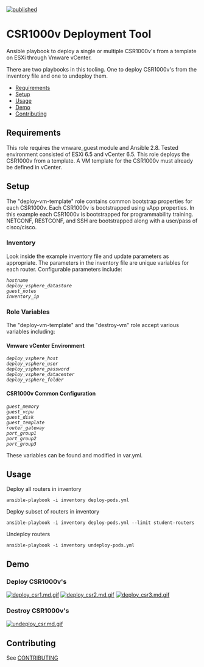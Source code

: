 [![published](https://static.production.devnetcloud.com/codeexchange/assets/images/devnet-published.svg)](https://developer.cisco.com/codeexchange/github/repo/aawarner/CSR1000v_Vmware_Deployment)

# CSR1000v Deployment Tool

Ansible playbook to deploy a single or multiple CSR1000v's
from a template on ESXi through Vmware vCenter.

There are two playbooks in this tooling. One to deploy
CSR1000v's from the inventory file and one to undeploy them.


* [Requirements](#requirements)
* [Setup](#setup)
* [Usage](#usage)
* [Demo](#demo)
* [Contributing](#contributing)

## Requirements

This role requires the vmware_guest module and Ansible 2.8. Tested environment consisted of ESXi 6.5
and vCenter 6.5. This role deploys the CSR1000v from a template. A VM template for the CSR1000v must 
already be defined in vCenter.

## Setup

The "deploy-vm-template" role contains common bootstrap properties for each CSR1000v.
Each CSR1000v is bootstrapped using vApp properties. In this example each CSR1000v
is bootstrapped for programmability training. NETCONF, RESTCONF, and SSH are bootstrapped
along with a user/pass of cisco/cisco.

### Inventory

Look inside the example inventory file and update parameters as appropriate. The parameters in
the inventory file are unique variables for each router.
Configurable parameters include:

*`hostname`*\
*`deploy_vsphere_datastore`*\
*`guest_notes`*\
*`inventory_ip`*

### Role Variables

The "deploy-vm-template" and the "destroy-vm" role accept various variables including:

#### Vmware vCenter Environment

*`deploy_vsphere_host`*\
*`deploy_vsphere_user`*\
*`deploy_vsphere_password`*\
*`deploy_vsphere_datacenter`*\
*`deploy_vsphere_folder`*

#### CSR1000v Common Configuration

*`guest_memory`*\
*`guest_vcpu`*\
*`guest_disk`*\
*`guest_template`*\
*`router_gateway`*\
*`port_group1`*\
*`port_group2`*\
*`port_group3`*

These variables can be found and modified in var.yml.

## Usage

Deploy all routers in inventory
```
ansible-playbook -i inventory deploy-pods.yml
```

Deploy subset of routers in inventory
```
ansible-playbook -i inventory deploy-pods.yml --limit student-routers
```

Undeploy routers
```
ansible-playbook -i inventory undeploy-pods.yml
```
## Demo

### Deploy CSR1000v's

[![deploy_csr1.md.gif](https://s3.gifyu.com/images/deploy_csr1.md.gif)](https://gifyu.com/image/EeY3)
[![deploy_csr2.md.gif](https://s3.gifyu.com/images/deploy_csr2.md.gif)](https://gifyu.com/image/EeYE)
[![deploy_csr3.md.gif](https://s3.gifyu.com/images/deploy_csr3.md.gif)](https://gifyu.com/image/EeYN)

### Destroy CSR1000v's

[![undeploy_csr.md.gif](https://s3.gifyu.com/images/undeploy_csr.md.gif)](https://gifyu.com/image/EeY9)

## Contributing
See [CONTRIBUTING](./CONTRIBUTING.md)
